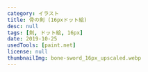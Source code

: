 ```yaml
---
category: イラスト
title: 骨の剣 (16pxドット絵)
desc: null
tags: [剣, ドット絵, 16px]
date: 2019-10-25
usedTools: [paint.net]
license: null
thumbnailImg: bone-sword_16px_upscaled.webp
---
```


<script>
	import PixelArtOriginalSize from '$lib/components/creations/artworks/PixelArtOriginalSize.svelte';
</script>

<PixelArtOriginalSize filename="bone-sword_16px" subjectName="骨の剣" />
